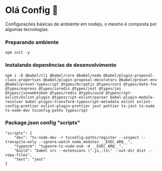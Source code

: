 
# Olá Config :wave:


Configurações básicas de ambiente em nodejs, o mesmo é composta por algumas tecnologias.

### Preparando ambiente

    npm init -y
    
### Instalando depenências de desenvolvimento

    npm i -D @babel/cli @babel/core @babel/node @babel/plugin-proposal-class-properties @babel/plugin-proposal-decorators @babel/preset-env @babel/preset-typescript @types/bcryptjs @types/cors @types/date-fns @types/express @types/ioredis @types/jest @types/joi @types/jsonwebtoken @types/redis @types/uuid @typescript-eslint/eslint-plugin @typescript-eslint/parser babel-plugin-module-resolver babel-plugin-transform-typescript-metadata eslint eslint-config-prettier eslint-plugin-prettier jest pettier ts-jest ts-node ts-node-dev tsconfig-paths typescript

### Package.json config "scripts"

    "scripts": { 
	    "dev": "ts-node-dev -r tsconfig-paths/register --inspect --transpile-only --ignore-watch node_modules __EXEC_ARQ__",
	    "typeorm": "typeorm-ts-node-esm -d __EXEC_ARQ__",
	    "build": "babel src --extensions \".js,.ts\" --out-dir dist --copy-files",
	    "test": "jest"
	}
